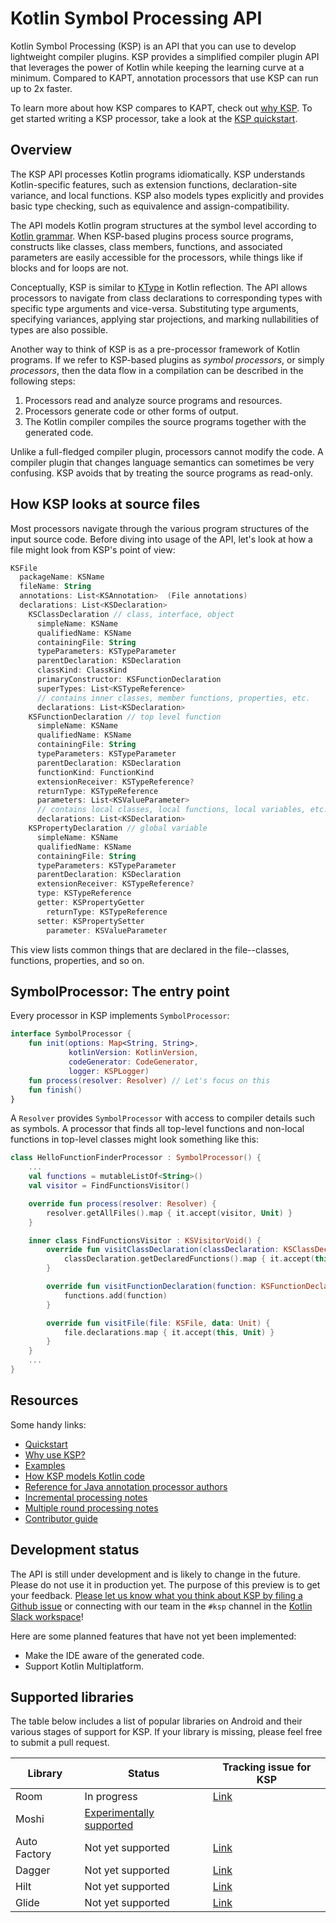 # Kotlin Symbol Processing API

Kotlin Symbol Processing (KSP) is an API that you can use to develop
lightweight compiler plugins. KSP provides a simplified compiler plugin
API that leverages the power of Kotlin while keeping the learning curve at
a minimum. Compared to KAPT, annotation processors that use KSP can run up to 2x faster.

To learn more about how KSP compares to KAPT, check out [why KSP](/docs/why-ksp.md). To get started writing a KSP processor, take a look at the [KSP quickstart](/docs/quickstart.md).

## Overview

The KSP API processes Kotlin programs idiomatically. KSP understands
Kotlin-specific features, such as extension functions, declaration-site
variance, and local functions. KSP also models types explicitly and
provides basic type checking, such as equivalence and assign-compatibility.

The API models Kotlin program structures at the symbol level according to
[Kotlin grammar](https://kotlinlang.org/docs/reference/grammar.html). When
KSP-based plugins process source programs, constructs like classes, class
members, functions, and associated parameters are easily accessible for the
processors, while things like if blocks and for loops are not.

Conceptually, KSP is similar to
[KType](https://kotlinlang.org/api/latest/jvm/stdlib/kotlin.reflect/-k-type/)
in Kotlin reflection. The API allows processors to navigate from class
declarations to corresponding types with specific type arguments and
vice-versa. Substituting type arguments, specifying variances, applying
star projections, and marking nullabilities of types are also possible.

Another way to think of KSP is as a pre-processor framework of Kotlin
programs. If we refer to KSP-based plugins as _symbol processors_, or
simply _processors_, then the data flow in a compilation can be described
in the following steps:

1. Processors read and analyze source programs and resources.
1. Processors generate code or other forms of output.
1. The Kotlin compiler compiles the source programs together with the
   generated code.

Unlike a full-fledged compiler plugin, processors cannot modify the code.
A compiler plugin that changes language semantics can sometimes be very
confusing. KSP avoids that by treating the source programs as read-only.

## How KSP looks at source files

Most processors navigate through the various program structures of the
input source code. Before diving into usage of the API, let's look at how
a file might look from KSP's point of view:

```kotlin
KSFile
  packageName: KSName
  fileName: String
  annotations: List<KSAnnotation>  (File annotations)
  declarations: List<KSDeclaration>
    KSClassDeclaration // class, interface, object
      simpleName: KSName
      qualifiedName: KSName
      containingFile: String
      typeParameters: KSTypeParameter
      parentDeclaration: KSDeclaration
      classKind: ClassKind
      primaryConstructor: KSFunctionDeclaration
      superTypes: List<KSTypeReference>
      // contains inner classes, member functions, properties, etc.
      declarations: List<KSDeclaration>
    KSFunctionDeclaration // top level function
      simpleName: KSName
      qualifiedName: KSName
      containingFile: String
      typeParameters: KSTypeParameter
      parentDeclaration: KSDeclaration
      functionKind: FunctionKind
      extensionReceiver: KSTypeReference?
      returnType: KSTypeReference
      parameters: List<KSValueParameter>
      // contains local classes, local functions, local variables, etc.
      declarations: List<KSDeclaration>
    KSPropertyDeclaration // global variable
      simpleName: KSName
      qualifiedName: KSName
      containingFile: String
      typeParameters: KSTypeParameter
      parentDeclaration: KSDeclaration
      extensionReceiver: KSTypeReference?
      type: KSTypeReference
      getter: KSPropertyGetter
        returnType: KSTypeReference
      setter: KSPropertySetter
        parameter: KSValueParameter
```

This view lists common things that are declared in the file--classes,
functions, properties, and so on.

## SymbolProcessor: The entry point

Every processor in KSP implements `SymbolProcessor`:

```kotlin
interface SymbolProcessor {
    fun init(options: Map<String, String>,
             kotlinVersion: KotlinVersion,
             codeGenerator: CodeGenerator,
             logger: KSPLogger)
    fun process(resolver: Resolver) // Let's focus on this
    fun finish()
}
```

A `Resolver` provides `SymbolProcessor` with access to compiler details
such as symbols. A processor that finds all top-level functions and non-local functions in top-level
classes might look something like this:

```kotlin
class HelloFunctionFinderProcessor : SymbolProcessor() {
    ...
    val functions = mutableListOf<String>()
    val visitor = FindFunctionsVisitor()

    override fun process(resolver: Resolver) {
        resolver.getAllFiles().map { it.accept(visitor, Unit) }
    }

    inner class FindFunctionsVisitor : KSVisitorVoid() {
        override fun visitClassDeclaration(classDeclaration: KSClassDeclaration, data: Unit) {
            classDeclaration.getDeclaredFunctions().map { it.accept(this, Unit) }
        }

        override fun visitFunctionDeclaration(function: KSFunctionDeclaration, data: Unit) {
            functions.add(function)
        }

        override fun visitFile(file: KSFile, data: Unit) {
            file.declarations.map { it.accept(this, Unit) }
        }
    }
    ...
}
```
## Resources

Some handy links:

* [Quickstart](/docs/quickstart.md)
* [Why use KSP?](/docs/why-ksp.md)
* [Examples](/docs/examples.md)
* [How KSP models Kotlin code](/docs/ksp-additional-details.md)
* [Reference for Java annotation processor authors](/docs/reference.md)
* [Incremental processing notes](/docs/incremental.md)
* [Multiple round processing notes](/docs/multi-round.md)
* [Contributor guide](CONTRIBUTING.md)

## Development status

The API is still under development and is likely to change in the future.
Please do not use it in production yet. The purpose of this preview is
to get your feedback.
[Please let us know what you think about KSP by filing a Github issue](https://github.com/google/ksp/issues)
or connecting with our team in the `#ksp` channel in the
[Kotlin Slack workspace](https://surveys.jetbrains.com/s3/kotlin-slack-sign-up?_ga=2.185732459.358956950.1590619123-888878822.1567025441)!

Here are some planned features that have not yet been implemented:

* Make the IDE aware of the generated code.
* Support Kotlin Multiplatform.

## Supported libraries

The table below includes a list of popular libraries on Android and their various stages of support for KSP. If your library is missing, please feel free to submit a pull request.

|Library|Status|Tracking issue for KSP|
|---|---|---|
|Room|In progress|[Link](https://issuetracker.google.com/160322705)|
|Moshi|[Experimentally supported](https://github.com/ZacSweers/MoshiX/tree/main/moshi-ksp)|   |
|Auto Factory|Not yet supported|[Link](https://github.com/google/auto/issues/982)|
|Dagger|Not yet supported|[Link](https://github.com/google/dagger/issues/2349)|
|Hilt|Not yet supported|[Link](https://issuetracker.google.com/179057202)|
|Glide|Not yet supported|[Link](https://github.com/bumptech/glide/issues/4492)|